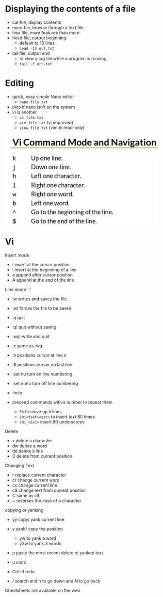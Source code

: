 # Displaying the contents of a file

- cat file, display contents
- more file, browse through a text file
- less file, more features than more
- head file, output beginning
    - default to 10 lines
    - `head -15 out.txt`
- tail file, output end
    - to view a log file while a program is running
    - `tail -f err.txt`


# Editing

- quick, easy simple Nano editor
    - `nano file.txt`
- pico if nano isn't on the system
- vi is another
    - `vi file.txt`
    - `vim file.txt` (vi improved)
    - `view file.txt` (vim in read-only)

![Vi Commands](./vi_commands.jpg "Vi Commands")

# Vi

Insert mode
- i insert at the cursor position
- I insert at the beginning of a line
- a append after cursor position
- A append at the end of the line

Line mode ':'
- :w writes and saves the file
- :w! forces the file to be saved
- :q quit
- :q! quit without saving
- :wq! write and quit
- :x same as :wq

- :n positions cursor at line n
- :$ positions cursor on last line
- :set nu turn on line numbering
- :set nonu turn off line numbering
- :help

- preceed commands with a number to repeat them
    - `5k` to move up 5 lines
    - `80i<text><esc>` to insert text 80 times
    - `80i_<Esc>` insert 80 underscores

Delete
- x delete a character
- dw delete a word
- dd delete a line
- D delete from current position

Changing Text
- r replace current character
- cr change current word
- cc change current line
- c$ change text from current position
- C same as c$
- ~ reverses the case of a character

copying or yanking
- yy copy/ yank current line
- y<position> yank/ copy the position
    - yw to yank a word
    - y3w to yank 3 words
- p paste the most recent delete ot yanked text

- u undo
- Ctrl-R redo

- / search and n to go down and N to go back

Cheatsheets are available on the web

